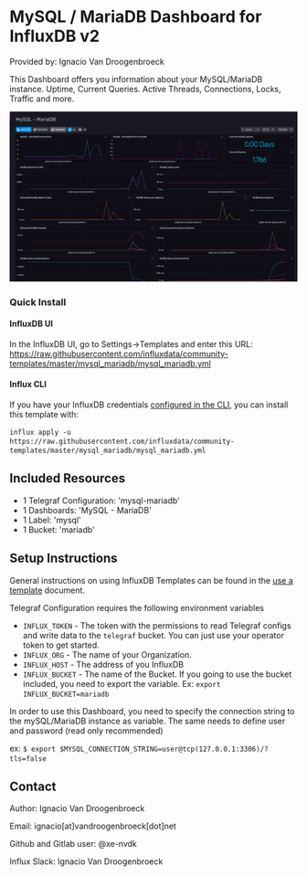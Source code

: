# MySQL / MariaDB Dashboard for InfluxDB v2

Provided by: Ignacio Van Droogenbroeck

This Dashboard offers you information about your MySQL/MariaDB instance. Uptime, Current Queries. Active Threads, Connections, Locks, Traffic and more.

![Dashboard Screenshot](screenshot.png)

### Quick Install

#### InfluxDB UI

In the InfluxDB UI, go to Settings->Templates and enter this URL: https://raw.githubusercontent.com/influxdata/community-templates/master/mysql_mariadb/mysql_mariadb.yml

#### Influx CLI
If you have your InfluxDB credentials [configured in the CLI](https://v2.docs.influxdata.com/v2.0/reference/cli/influx/config/), you can install this template with:

```
influx apply -u https://raw.githubusercontent.com/influxdata/community-templates/master/mysql_mariadb/mysql_mariadb.yml
```

## Included Resources

  - 1 Telegraf Configuration: 'mysql-mariadb'
  - 1 Dashboards: 'MySQL - MariaDB'
  - 1 Label: 'mysql'
  - 1 Bucket: 'mariadb'

## Setup Instructions

General instructions on using InfluxDB Templates can be found in the [use a template](../docs/use_a_template.md) document.

Telegraf Configuration requires the following environment variables
  - `INFLUX_TOKEN` - The token with the permissions to read Telegraf configs and write data to the `telegraf` bucket. You can just use your operator token to get started.
  - `INFLUX_ORG` - The name of your Organization.
  - `INFLUX_HOST` - The address of you InfluxDB
  - `INFLUX_BUCKET` - The name of the Bucket. If you going to use the bucket included, you need to export the variable. Ex: ```export INFLUX_BUCKET=mariadb```

In order to use this Dashboard, you need to specify the connection string to the mySQL/MariaDB instance as variable. The same needs to define user and password (read only recommended)

ex: ```$ export $MYSQL_CONNECTION_STRING=user@tcp(127.0.0.1:3306)/?tls=false```

## Contact

Author: Ignacio Van Droogenbroeck

Email: ignacio[at]vandroogenbroeck[dot]net

Github and Gitlab user: @xe-nvdk

Influx Slack: Ignacio Van Droogenbroeck

